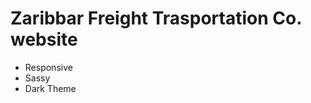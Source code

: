 <h1>Zaribbar Freight Trasportation Co. website</h1>
<ul>
  <li>Responsive</li>
  <li>Sassy</li>
  <li>Dark Theme</li>
</ul>
